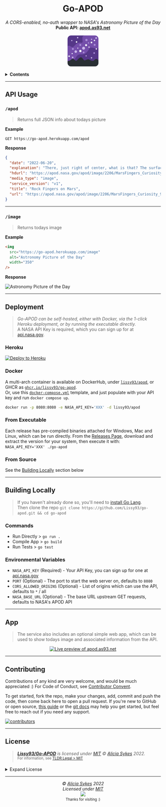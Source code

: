 

<h1 align="center">Go-APOD</h1>

<p align="center">
  <i>A CORS-enabled, no-auth wrapper to NASA's Astronomy Picture of the Day </i><br>
  <b>Public API: <a href="https://apod.as93.net/">apod.as93.net</a></b><br><br>
  <img width="100" src="https://raw.githubusercontent.com/Lissy93/go-apod/master/static/assets/pwa/apple-touch-icon.png" />
</p>


<details>
<summary><b>Contents</b></summary>

- [API Usage](#api-usage)
  - [`/apod`](#apod)
  - [`/image`](#image)
- [Deployment](#deployment)
  - [Heroku](#heroku)
  - [Docker](#docker)
  - [Executable](#from-executable)
  - [From Source](#from-source)
- [Development](#building-locally)
  - [Project Commands](#commands)
  - [Configuration Options](#environmental-variables)
- [Frontend App](#app)
- [Contributing](#contributing)
- [License](#license)

</details>

---

## API Usage


### `/apod`

> Returns full JSON info about todays picture

**Example**

```
GET https://go-apod.herokuapp.com/apod
```

**Response**

```json
{
  "date": "2022-06-20",
  "explanation": "There, just right of center, what is that? The surface of Mars keeps revealing new surprises with the recent discovery of finger-like rock spires. The small nearly-vertical rock outcrops were imaged last month by the robotic Curiosity rover on Mars. Although similar in size and shape to small snakes, the leading explanation for their origin is as conglomerations of small minerals left by water flowing through rock crevices. After these relatively dense minerals filled the crevices, they were left behind when the surrounding rock eroded away.  Famous rock outcrops on Earth with a similar origin are called hoodoos. NASA's Curiosity Rover continues to search for new signs of ancient water in Gale Crater on Mars, while also providing a geologic background important for future human exploration.   Explore Your Universe: Random APOD Generator",
  "hdurl": "https://apod.nasa.gov/apod/image/2206/MarsFingers_Curiosity_1338.jpg",
  "media_type": "image",
  "service_version": "v1",
  "title": "Rock Fingers on Mars",
  "url": "https://apod.nasa.gov/apod/image/2206/MarsFingers_Curiosity_960.jpg"
}
```

---

### `/image`

> Returns todays image

**Example**

```html
<img
  src="https://go-apod.herokuapp.com/image"
  alt="Astronomy Picture of the Day"
  width="350"
/>
```

**Response**

<img src="https://go-apod.herokuapp.com/image" alt="Astronomy Picture of the Day" width="350" />

---

## Deployment

> _Go-APOD can be self-hosted, either with Docker, via the 1-click Heroku deployment, or by running the executable directly._<br>
> A NASA API Key is required, which you can sign up for at [api.nasa.gov](https://api.nasa.gov/).

### Heroku

[![Deploy to Heroku](https://www.herokucdn.com/deploy/button.svg)](https://heroku.com/deploy?template=https://github.com/Lissy93/go-apod)

### Docker
A multi-arch container is available on DockerHub, under [`lissy93/apod`](https://hub.docker.com/r/lissy93/apod), or GHCR  as [`ghcr.io/lissy93/go-apod`](https://github.com/Lissy93/go-apod/pkgs/container/go-apod).<br> Or, use this [`docker-compose.yml`](https://github.com/Lissy93/go-apod/blob/master/docker-compose.yml) template, and just populate with your API key and run `docker compose up`.

```bash
docker run -p 8080:8080 -e NASA_API_KEY='XXX' -d lissy93/apod
```

### From Executable

Each release has pre-compiled binaries attached for Windows, Mac and Linux, which can be run directly.
From the [Releases Page](https://github.com/Lissy93/go-apod/releases), download and extract the version for your system, then execute it with: `NASA_API_KEY='XXX' ./go-apod`

### From Source

See the [Building Locally](#building-locally) section below

---


## Building Locally

> If you haven't already done so, you'll need to [install Go Lang](https://go.dev/doc/install).<br>
> Then clone the repo `git clone https://github.com/Lissy93/go-apod.git && cd go-apod`


### Commands
- Run Directly > `go run .`
- Compile App > `go build`
- Run Tests > `go test`

### Environmental Variables

- `NASA_API_KEY` (Required) - Your API Key, you can sign up for one at [api.nasa.gov](https://api.nasa.gov/)
- `PORT` (Optional) - The port to start the web server on, defaults to `8080`
- `CORS_ALLOWED_ORIGINS` (Optional) - List of origins which can use the API, defaults to `*` / all
- `NASA_BASE_URL` (Optional) - The base URL upstream GET requests, defaults to NASA's APOD API

---

## App

> The service also includes an optional simple web app, which can be used to show todays image and associated information from the API.

<p align="center">
  <a href="https://apod.as93.net">
    <img width="500" title="Live preview of apod.as93.net" src="https://api.apiflash.com/v1/urltoimage?access_key=64850d88f6c645b3a144a493e725f769&url=https%3A%2F%2Fgo-apod.herokuapp.com%2F&format=webp&width=770&height=770&ttl=86400&response_type=image&wait_until=page_loaded&css=.link-wrapper%7Bdisplay%3Anone%3B%7D" />
  </a>
</p>

---

## Contributing

Contributions of any kind are very welcome, and would be much appreciated :)
For Code of Conduct, see [Contributor Convent](https://www.contributor-covenant.org/version/2/1/code_of_conduct/).

To get started, fork the repo, make your changes, add, commit and push the code, then come back here to open a pull request. If you're new to GitHub or open source, [this guide](https://www.freecodecamp.org/news/how-to-make-your-first-pull-request-on-github-3#let-s-make-our-first-pull-request-) or the [git docs](https://docs.github.com/en/pull-requests/collaborating-with-pull-requests/proposing-changes-to-your-work-with-pull-requests/creating-a-pull-request) may help you get started, but feel free to reach out if you need any support.

[![contributors](https://contrib.rocks/image?repo=lissy93/go-apod)](https://github.com/Lissy93/go-apod/graphs/contributors)

---

## License

> _**[Lissy93/Go-APOD](https://github.com/Lissy93/go-apod)** is licensed under [MIT](https://github.com/Lissy93/go-apod/blob/master/LICENSE) © [Alicia Sykes](https://aliciasykes.com) 2022._<br>
> <sup align="right">For information, see <a href="https://tldrlegal.com/license/mit-license">TLDR Legal > MIT</a></sup>

<details>
<summary>Expand License</summary>

```
The MIT License (MIT)
Copyright (c) Alicia Sykes <alicia@omg.com> 

Permission is hereby granted, free of charge, to any person obtaining a copy 
of this software and associated documentation files (the "Software"), to deal 
in the Software without restriction, including without limitation the rights 
to use, copy, modify, merge, publish, distribute, sub-license, and/or sell 
copies of the Software, and to permit persons to whom the Software is furnished 
to do so, subject to the following conditions:

The above copyright notice and this permission notice shall be included install 
copies or substantial portions of the Software.

THE SOFTWARE IS PROVIDED "AS IS", WITHOUT WARRANTY OF ANY KIND, EXPRESS OR IMPLIED,
INCLUDING BUT NOT LIMITED TO THE WARRANTIES OF MERCHANT ABILITY, FITNESS FOR A
PARTICULAR PURPOSE AND NON INFRINGEMENT. IN NO EVENT SHALL THE AUTHORS OR COPYRIGHT
HOLDERS BE LIABLE FOR ANY CLAIM, DAMAGES OR OTHER LIABILITY, WHETHER IN AN ACTION
OF CONTRACT, TORT OR OTHERWISE, ARISING FROM, OUT OF OR IN CONNECTION WITH THE
SOFTWARE OR THE USE OR OTHER DEALINGS IN THE SOFTWARE.
```

</details>

---

<!-- License + Copyright -->
<p  align="center">
  <i>© <a href="https://aliciasykes.com">Alicia Sykes</a> 2022</i><br>
  <i>Licensed under <a href="https://gist.github.com/Lissy93/143d2ee01ccc5c052a17">MIT</a></i><br>
  <a href="https://github.com/lissy93"><img src="https://i.ibb.co/4KtpYxb/octocat-clean-mini.png" /></a><br>
  <sup>Thanks for visiting :)</sup>
</p>

<!-- Dinosaur -->
<!-- 
                        . - ~ ~ ~ - .
      ..     _      .-~               ~-.
     //|     \ `..~                      `.
    || |      }  }              /       \  \
(\   \\ \~^..'                 |         }  \
 \`.-~  o      /       }       |        /    \
 (__          |       /        |       /      `.
  `- - ~ ~ -._|      /_ - ~ ~ ^|      /- _      `.
              |     /          |     /     ~-.     ~- _
              |_____|          |_____|         ~ - . _ _~_-_
-->

